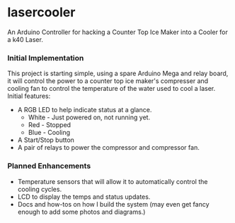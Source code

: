 # lasercooler
An Arduino Controller for hacking a Counter Top Ice Maker into a Cooler for a k40 Laser.

### Initial Implementation

This project is starting simple, using a spare Arduino Mega and relay board, it will control the power to a counter top ice maker's compresser and cooling fan to control the temperature of the water used to cool a laser.  Initial features:
* A RGB LED to help indicate status at a glance.
   * White - Just powered on, not running yet.
   * Red - Stopped
   * Blue - Cooling
* A Start/Stop button
* A pair of relays to power the compressor and compressor fan.

### Planned Enhancements
* Temperature sensors that will allow it to automatically control the cooling cycles.
* LCD to display the temps and status updates.
* Docs and how-tos on how I build the system (may even get fancy enough to add some photos and diagrams.)
